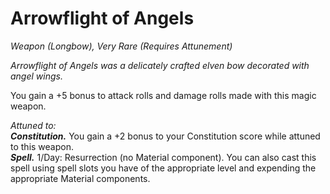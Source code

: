 # Arrowflight of Angels
*Weapon (Longbow), Very Rare (Requires Attunement)*

*Arrowflight of Angels was a delicately crafted elven bow decorated with angel wings.*

You gain a +5 bonus to attack rolls and damage rolls made with this magic weapon.  

*Attuned to:*  
***Constitution.*** You gain a +2 bonus to your Constitution score while attuned to this weapon.  
***Spell.*** 1/Day: Resurrection (no Material component). You can also cast this spell using spell slots you have of the appropriate level and expending the appropriate Material components.
